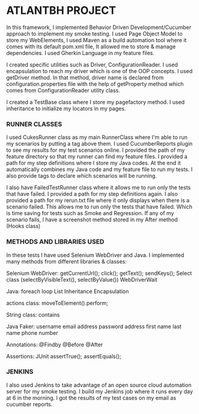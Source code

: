 # ATLANTBH PROJECT

In this framework, I implemented Behavior Driven Development/Cucumber approach to implement my smoke testing. I used Page Object Model to store my WebElements, I used Maven as a build automation tool where it comes with its default pom.xml file, It allowed me to store & manage dependencies. I used Gherkin Language in my feature files. 

I created specific utilities such as Driver, ConfigurationReader. I used encapsulation to reach my driver which is one of the OOP concepts. I used getDriver method. In that method, driver name is declared from configuration.properties file with the help of getProperty method which comes from ConfigurationReader utility class. 

I created a TestBase class where I store my pagefactory method. I used inheritance to initialize my locators in my pages.

### RUNNER CLASSES 

I used CukesRunner class as my main RunnerClass where I'm able to run my scenarios by putting a tag above them. I used CucumberReports plugin to see my results for my test scenarios online. I provided the path of my feature directory so that my runner can find my feature files. I provided a path for my step definitions where I store my Java codes. At the end it automatically combines my Java code and my feature file to run my tests. I also provide tags to declare which scenarios will be running. 

I also have FailedTestRunner class where it allows me to run only the tests that have failed. I provided a path for my step definitions again. I also provided a path for my rerun.txt file where it only displays when there is a scenario failed. This allows me to run only the tests that have failed. Which is time saving for tests such as Smoke and Regression. If any of my scenario fails, I have a screenshot method stored in my After method (Hooks class)

### METHODS AND LIBRARIES USED

In these tests I have used Selenium WebDriver and Java. I implemented many methods from different libraries & classes: 

Selenium WebDriver: 
getCurrentUrl(); 
click(); 
getText(); 
sendKeys(); 
Select class (selectByVisibleText(), selectByValue())
WebDriverWait

Java:
foreach loop
List<WebElements>
Inheritance
Encapsulation

actions class: 
moveToElement().perform;

String class: 
contains

Java Faker: 
username 
email address
password
address
first name
last name
phone number

Annotations:
@Findby
@Before
@After

Assertions: 
JUnit
assertTrue();
assertEquals();

### JENKINS
I also used Jenkins to take advantage of an open source cloud automation server for my smoke testing. I build my Jenkins job where it runs every day at 6 in the morning. I got the results of my test cases on my email as cucumber reports. 